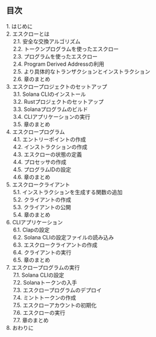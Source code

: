 <hr style="break-before: page; visibility: hidden; margin: 0px; padding: 0px; height: 1px;" />

<nav id="toc" role="doc-toc">

# 目次

- [1. はじめに](01-introduction.html)
- [2. エスクローとは](02-what-is-escrow.html)
    - [2.1. 安全な交換アルゴリズム](02-what-is-escrow.html#21-安全な交換アルゴリズム)
    - [2.2. トークンプログラムを使ったエスクロー](02-what-is-escrow.html#22-トークンプログラムを使ったエスクロー)
    - [2.3. プログラムを使ったエスクロー](02-what-is-escrow.html#23-プログラムを使ったエスクロー)
    - [2.4. Program Derived Addressの利用](02-what-is-escrow.html#24-program-derived-addressの利用)
    - [2.5. より具体的なトランザクションとインストラクション](02-what-is-escrow.html#25-より具体的なトランザクションとインストラクション)
    - [2.6. 章のまとめ](02-what-is-escrow.html#26-章のまとめ)
- [3. エスクロープロジェクトのセットアップ](03-escrow-project-setup.html)
  - [3.1. Solana CLIのインストール](03-escrow-project-setup.html#31-solana-cliのインストール)
  - [3.2. Rustプロジェクトのセットアップ](03-escrow-project-setup.html#32-rustプロジェクトのセットアップ)
  - [3.3. Solanaプログラムのビルド](03-escrow-project-setup.html#33-solanaプログラムのビルド)
  - [3.4. CLIアプリケーションの実行](03-escrow-project-setup.html#34-cliアプリケーションの実行)
  - [3.5. 章のまとめ](03-escrow-project-setup.html#35-章のまとめ)
- [4. エスクロープログラム](04-escrow-program.html)
  - [4.1. エントリーポイントの作成](04-escrow-program.html#41-エントリーポイントの作成)
  - [4.2. インストラクションの作成](04-escrow-program.html#42-インストラクションの作成)
  - [4.3. エスクローの状態の定義](04-escrow-program.html#43-エスクローの状態の定義)
  - [4.4. プロセッサの作成](04-escrow-program.html#44-プロセッサの作成)
  - [4.5. プログラムIDの設定](04-escrow-program.html#45-プログラムidの設定)
  - [4.6. 章のまとめ](04-escrow-program.html#46-章のまとめ)
- [5. エスクロークライアント](05-escrow-client.html)
  - [5.1. インストラクションを生成する関数の追加](05-escrow-client.html#51-インストラクションを生成する関数の追加)
  - [5.2. クライアントの作成](05-escrow-client.html#52-クライアントの作成)
  - [5.3. クライアントの公開](05-escrow-client.html#53-クライアントの公開)
  - [5.4. 章のまとめ](05-escrow-client.html#54-章のまとめ)
- [6. CLIアプリケーション](06-escrow-cli.html)
  - [6.1. Clapの設定](06-escrow-cli.html#61-clapの設定)
  - [6.2. Solana CLIの設定ファイルの読み込み](06-escrow-cli.html#62-solana-cliの設定ファイルの読み込み)
  - [6.3. エスクロークライアントの作成](06-escrow-cli.html#63-エスクロークライアントの作成)
  - [6.4. クライアントの実行](06-escrow-cli.html#64-クライアントの実行)
  - [6.5. 章のまとめ](06-escrow-cli.html#65-章のまとめ)
- [7. エスクロープログラムの実行](07-run-escrow.html)
  - [7.1. Solana CLIの設定](07-run-escrow.html#71-solana-cliの設定)
  - [7.2. Solanaトークンの入手](07-run-escrow.html#72-solanaトークンの入手)
  - [7.3. エスクロープログラムのデプロイ](07-run-escrow.html#73-エスクロープログラムのデプロイ)
  - [7.4. ミントトークンの作成](07-run-escrow.html#74-ミントトークンの作成)
  - [7.5. エスクローアカウントの初期化](07-run-escrow.html#75-エスクローアカウントの初期化)
  - [7.6. エスクローの実行](07-run-escrow.html#76-エスクローの実行)
  - [7.7. 章のまとめ](07-run-escrow.html#77-章のまとめ)
- [8. おわりに](08-conclusion.html)

</nav>

<hr style="break-before: page; visibility: hidden; margin: 0px; padding: 0px; height: 1px;" />
<hr style="break-before: page; visibility: hidden; margin: 0px; padding: 0px; height: 1px;" />